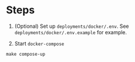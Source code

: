 # Steps

1. (Optional) Set up `deployments/docker/.env`. See `deployments/docker/.env.example` for example.

2. Start `docker-compose`
```shell
make compose-up
```
